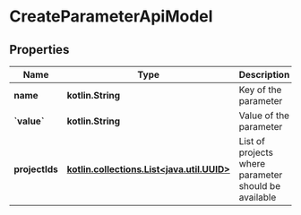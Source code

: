
# CreateParameterApiModel

## Properties
| Name | Type | Description | Notes |
| ------------ | ------------- | ------------- | ------------- |
| **name** | **kotlin.String** | Key of the parameter |  |
| **&#x60;value&#x60;** | **kotlin.String** | Value of the parameter |  |
| **projectIds** | [**kotlin.collections.List&lt;java.util.UUID&gt;**](java.util.UUID.md) | List of projects where parameter should be available |  [optional] |



